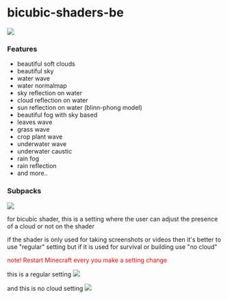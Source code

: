 # bicubic-shaders-be
<img src="https://github.com/Mcbamboo/bicubic-shaders-be/blob/e7a605f0a33dc67e66e54cf42d8385b0770cc9fc/ss/20210506_022909.jpg">

### Features
* beautiful soft clouds
* beautiful sky
* water wave
* water normalmap
* sky reflection on water
* cloud reflection on water
* sun reflection on water (blinn-phong model)
* beautiful fog with sky based
* leaves wave
* grass wave
* crop plant wave
* underwater wave
* underwater caustic
* rain fog
* rain reflection
* and more..

### Subpacks
<img src="https://github.com/Mcbamboo/bicubic-shaders-be/blob/f369f94982ad7ef465a6cb3bca21244fd182a3fa/ss/20210506_022836.jpg">

for bicubic shader, this is a setting where the user can adjust the presence of a cloud or not on the shader

if the shader is only used for taking screenshots or videos then it's better to use "regular" setting but if it is used for survival or building use "no cloud"

<span style="color:red">note! Restart Minecraft every you make a setting change</span>

this is a regular setting
<img src="https://github.com/Mcbamboo/bicubic-shaders-be/blob/f369f94982ad7ef465a6cb3bca21244fd182a3fa/ss/20210506_023016.jpg">

and this is no cloud setting
<img src="https://github.com/Mcbamboo/bicubic-shaders-be/blob/f369f94982ad7ef465a6cb3bca21244fd182a3fa/ss/20210506_022947.jpg">
